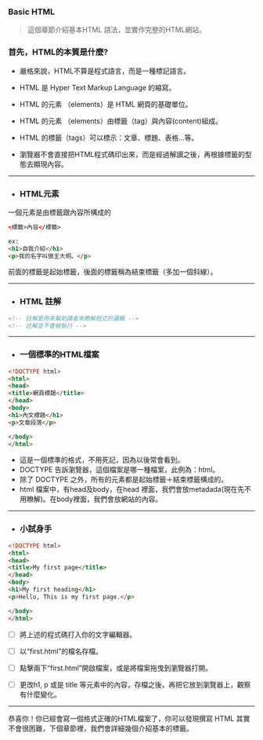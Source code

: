 ### Basic HTML

> 這個章節介紹基本HTML 語法，並實作完整的HTML網站。

### 首先，HTML的本質是什麼?

* 嚴格來說，HTML不算是程式語言，而是一種標記語言。

* HTML 是 Hyper Text Markup Language 的縮寫。

* HTML 的元素 （elements）是 HTML 網頁的基礎單位。

* HTML 的元素 （elements）由標籤（tag）與內容\(content\)組成。

* HTML 的標籤（tags）可以標示：文章、標題、表格...等。

* 瀏覽器不會直接把HTML程式碼印出來，而是經過解讀之後，再根據標籤的型態去顯現內容。

---

* ### HTML元素

一個元素是由標籤跟內容所構成的

```html
<標籤>內容</標籤>

ex:
<h1>自我介紹</h1>
<p>我的名字叫做王大明。</p>
```

前面的標籤是起始標籤，後面的標籤稱為結束標籤（多加一個斜線）。

---

* ### HTML 註解

```html
<!-- 註解是用來幫助讀者來瞭解程式的邏輯 -->
<!-- 註解並不會被執行 -->
```

---

* ### 一個標準的HTML檔案

```html
<!DOCTYPE html>
<html>
<head>
<title>網頁標題</title>
</head>
<body>
<h1>內文標題</h1>
<p>文章段落</p>

</body>
</html>
```

* 這是一個標準的格式，不用死記，因為以後常會看到。
* DOCTYPE 告訴瀏覽器，這個檔案是哪一種檔案，此例為：html。
* 除了 DOCTYPE 之外，所有的元素都是起始標籤＋結束標籤構成的。
* html 檔案中，有head及body，在head 裡面，我們會放metadada\(現在先不用瞭解\)。在body裡面，我們會放網站的內容。

---

* ### 小試身手

```html
<!DOCTYPE html>
<html>
<head>
<title>My first page</title>
</head>
<body>
<h1>My first heading</h1>
<p>Hello, This is my first page.</p>

</body>
</html>
```

* [ ] 將上述的程式碼打入你的文字編輯器。
* [ ] 以“first.html”的檔名存檔。
* [ ] 點擊兩下“first.html”開啟檔案，或是將檔案拖曳到瀏覽器打開。
* [ ] 更改h1, p 或是 title 等元素中的內容，存檔之後，再把它放到瀏覽器上，觀察有什麼變化。


---

恭喜你！你已經會寫一個格式正確的HTML檔案了，你可以發現撰寫 HTML 其實不會很困難，下個章節裡，我們會詳細幾個介紹基本的標籤。



